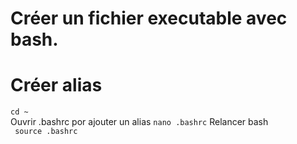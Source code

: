 # Créer un fichier executable avec bash.

# Créer alias

`cd ~`  
Ouvrir .bashrc por ajouter un alias
`nano .bashrc`
Relancer bash  
` source .bashrc`
